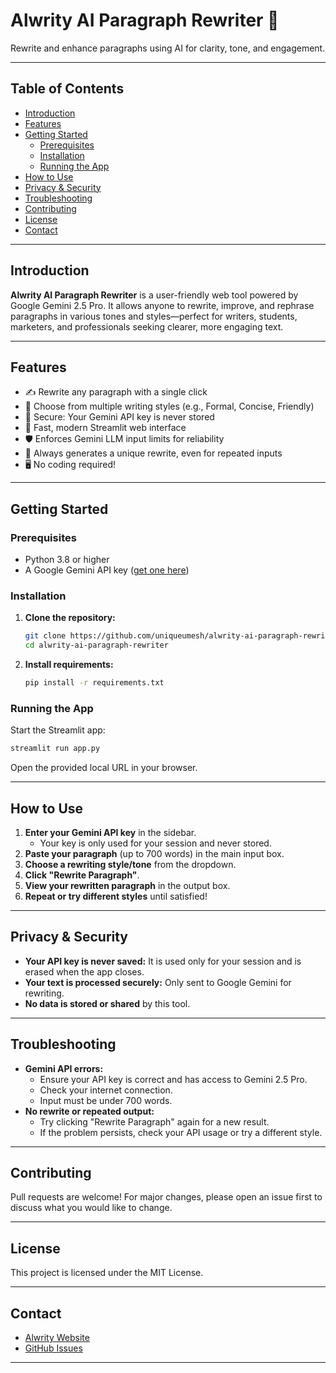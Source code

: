 # Alwrity AI Paragraph Rewriter 📝

Rewrite and enhance paragraphs using AI for clarity, tone, and engagement.

---

## Table of Contents
- [Introduction](#introduction)
- [Features](#features)
- [Getting Started](#getting-started)
  - [Prerequisites](#prerequisites)
  - [Installation](#installation)
  - [Running the App](#running-the-app)
- [How to Use](#how-to-use)
- [Privacy & Security](#privacy--security)
- [Troubleshooting](#troubleshooting)
- [Contributing](#contributing)
- [License](#license)
- [Contact](#contact)

---

## Introduction

**Alwrity AI Paragraph Rewriter** is a user-friendly web tool powered by Google Gemini 2.5 Pro. It allows anyone to rewrite, improve, and rephrase paragraphs in various tones and styles—perfect for writers, students, marketers, and professionals seeking clearer, more engaging text.

---

## Features

- ✍️ Rewrite any paragraph with a single click  
- 🎨 Choose from multiple writing styles (e.g., Formal, Concise, Friendly)  
- 🔑 Secure: Your Gemini API key is never stored  
- 🚀 Fast, modern Streamlit web interface  
- 🛡️ Enforces Gemini LLM input limits for reliability  
- 🔄 Always generates a unique rewrite, even for repeated inputs  
- 🖥️ No coding required!

---

## Getting Started

### Prerequisites

- Python 3.8 or higher  
- A Google Gemini API key ([get one here](https://ai.google.dev/))

### Installation

1. **Clone the repository:**
   ```bash
   git clone https://github.com/uniqueumesh/alwrity-ai-paragraph-rewriter.git
   cd alwrity-ai-paragraph-rewriter
   ```

2. **Install requirements:**
   ```bash
   pip install -r requirements.txt
   ```

### Running the App

Start the Streamlit app:
```bash
streamlit run app.py
```
Open the provided local URL in your browser.

---

## How to Use

1. **Enter your Gemini API key** in the sidebar.  
   - Your key is only used for your session and never stored.
2. **Paste your paragraph** (up to 700 words) in the main input box.
3. **Choose a rewriting style/tone** from the dropdown.
4. **Click "Rewrite Paragraph"**.
5. **View your rewritten paragraph** in the output box.
6. **Repeat or try different styles** until satisfied!

---

## Privacy & Security

- **Your API key is never saved:** It is used only for your session and is erased when the app closes.
- **Your text is processed securely:** Only sent to Google Gemini for rewriting.
- **No data is stored or shared** by this tool.

---

## Troubleshooting

- **Gemini API errors:**  
  - Ensure your API key is correct and has access to Gemini 2.5 Pro.
  - Check your internet connection.
  - Input must be under 700 words.
- **No rewrite or repeated output:**  
  - Try clicking "Rewrite Paragraph" again for a new result.
  - If the problem persists, check your API usage or try a different style.

---

## Contributing

Pull requests are welcome! For major changes, please open an issue first to discuss what you would like to change.

---

## License

This project is licensed under the MIT License.

---

## Contact

- [Alwrity Website](https://alwrity.com)
- [GitHub Issues](https://github.com/uniqueumesh/alwrity-ai-paragraph-rewriter/issues)

---
